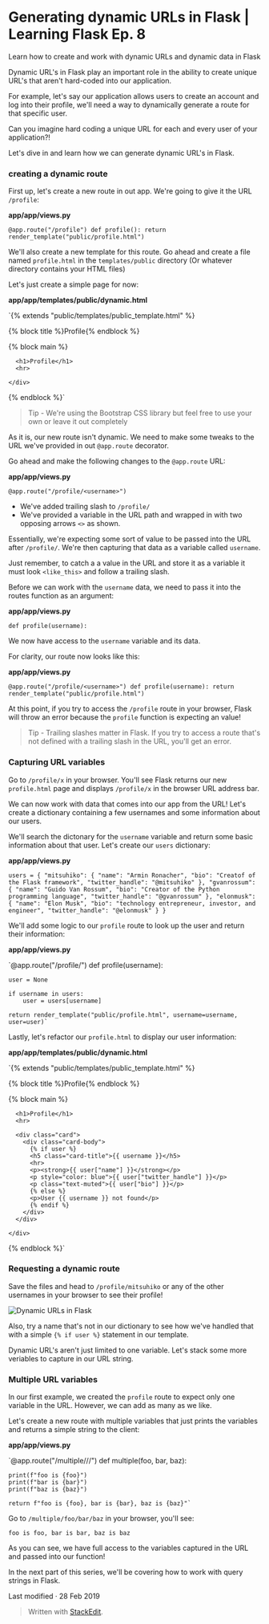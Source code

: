 
# Generating dynamic URLs in Flask | Learning Flask Ep. 8

Learn how to create and work with dynamic URLs and dynamic data in Flask

Dynamic URL's in Flask play an important role in the ability to create unique URL's that aren't hard-coded into our application.

For example, let's say our application allows users to create an account and log into their profile, we'll need a way to dynamically generate a route for that specific user.

Can you imagine hard coding a unique URL for each and every user of your application?!

Let's dive in and learn how we can generate dynamic URL's in Flask.

### creating a dynamic route

First up, let's create a new route in out app. We're going to give it the URL  `/profile`:

**app/app/views.py**

`@app.route("/profile")
def profile():
    return render_template("public/profile.html")` 

We'll also create a new template for this route. Go ahead and create a file named  `profile.html`  in the  `templates/public`  directory (Or whatever directory contains your HTML files)

Let's just create a simple page for now:

**app/app/templates/public/dynamic.html**

`{% extends "public/templates/public_template.html" %}

{% block title %}Profile{% endblock %}

{% block main %}

<div class="container">
  <div class="row">
    <div class="col">

      <h1>Profile</h1>
      <hr>

    </div>
  </div>
</div>

{% endblock %}` 

> Tip - We're using the Bootstrap CSS library but feel free to use your own or leave it out completely

As it is, our new route isn't dynamic. We need to make some tweaks to the URL we've provided in out  `@app.route`  decorator.

Go ahead and make the following changes to the  `@app.route`  URL:

**app/app/views.py**

`@app.route("/profile/<username>")` 

-   We've added trailing slash to  `/profile/`
-   We've provided a variable in the URL path and wrapped in with two opposing arrows  `<>`  as shown.

Essentially, we're expecting some sort of value to be passed into the URL after  `/profile/`. We're then capturing that data as a variable called  `username`.

Just remember, to catch a a value in the URL and store it as a variable it must look  `<like_this>`  and follow a trailing slash.

Before we can work with the  `username`  data, we need to pass it into the routes function as an argument:

**app/app/views.py**

`def profile(username):` 

We now have access to the  `username`  variable and its data.

For clarity, our route now looks like this:

**app/app/views.py**

`@app.route("/profile/<username>")
def profile(username):
    return render_template("public/profile.html")` 

At this point, if you try to access the  `/profile`  route in your browser, Flask will throw an error because the  `profile`  function is expecting an value!

> Tip - Trailing slashes matter in Flask. If you try to access a route that's not defined with a trailing slash in the URL, you'll get an error.

### Capturing URL variables

Go to  `/profile/x`  in your browser. You'll see Flask returns our new  `profile.html`  page and displays  `/profile/x`  in the browser URL address bar.

We can now work with data that comes into our app from the URL! Let's create a dictionary containing a few usernames and some information about our users.

We'll search the dictonary for the  `username`  variable and return some basic information about that user. Let's create our  `users`  dictionary:

**app/app/views.py**

`users = {
    "mitsuhiko": {
        "name": "Armin Ronacher",
        "bio": "Creatof of the Flask framework",
        "twitter_handle": "@mitsuhiko"
    },
    "gvanrossum": {
        "name": "Guido Van Rossum",
        "bio": "Creator of the Python programming language",
        "twitter_handle": "@gvanrossum"
    },
    "elonmusk": {
        "name": "Elon Musk",
        "bio": "technology entrepreneur, investor, and engineer",
        "twitter_handle": "@elonmusk"
    }
}` 

We'll add some logic to our  `profile`  route to look up the user and return their information:

**app/app/views.py**

`@app.route("/profile/<username>")
def profile(username):

    user = None

    if username in users:
        user = users[username]

    return render_template("public/profile.html", username=username, user=user)` 

Lastly, let's refactor our  `profile.html`  to display our user information:

**app/app/templates/public/dynamic.html**

`{% extends "public/templates/public_template.html" %}

{% block title %}Profile{% endblock %}

{% block main %}

<div class="container">
  <div class="row">
    <div class="col">

      <h1>Profile</h1>
      <hr>

      <div class="card">
        <div class="card-body">
          {% if user %}
          <h5 class="card-title">{{ username }}</h5>
          <hr>
          <p><strong>{{ user["name"] }}</strong></p>
          <p style="color: blue">{{ user["twitter_handle"] }}</p>
          <p class="text-muted">{{ user["bio"] }}</p>
          {% else %}
          <p>User {{ username }} not found</p>
          {% endif %}
        </div>
      </div>

    </div>
  </div>
</div>

{% endblock %}` 

### Requesting a dynamic route

Save the files and head to  `/profile/mitsuhiko`  or any of the other usernames in your browser to see their profile!

![Dynamic URLs in Flask](https://pythonise.com/static/img/uploads/dynamic-url-example.PNG "Dynamic URLs in Flask")

Also, try a name that's not in our dictionary to see how we've handled that with a simple  `{% if user %}`  statement in our template.

Dynamic URL's aren't just limited to one variable. Let's stack some more veriables to capture in our URL string.

### Multiple URL variables

In our first example, we created the  `profile`  route to expect only one variable in the URL. However, we can add as many as we like.

Let's create a new route with multiple variables that just prints the variables and returns a simple string to the client:

**app/app/views.py**

`@app.route("/multiple/<foo>/<bar>/<baz>")
def multiple(foo, bar, baz):

    print(f"foo is {foo}")
    print(f"bar is {bar}")
    print(f"baz is {baz}")

    return f"foo is {foo}, bar is {bar}, baz is {baz}"` 

Go to  `/multiple/foo/bar/baz`  in your browser, you'll see:

`foo is foo, bar is bar, baz is baz` 

As you can see, we have full access to the variables captured in the URL and passed into our function!

In the next part of this series, we'll be covering how to work with query strings in Flask.

Last modified  ·  28 Feb 2019






> Written with [StackEdit](https://pythonise.com/series/learning-flask/generating-dynamic-urls-with-flask).
<!--stackedit_data:
eyJoaXN0b3J5IjpbODQ4MjU1MzA2XX0=
-->